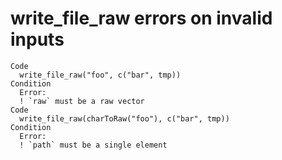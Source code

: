 # write_file_raw errors on invalid inputs

    Code
      write_file_raw("foo", c("bar", tmp))
    Condition
      Error:
      ! `raw` must be a raw vector
    Code
      write_file_raw(charToRaw("foo"), c("bar", tmp))
    Condition
      Error:
      ! `path` must be a single element

